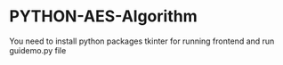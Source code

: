 # PYTHON-AES-Algorithm
You need to install python
packages tkinter for running frontend
and run guidemo.py file
